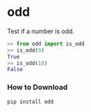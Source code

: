 # odd

Test if a number is odd.

```python
>> from odd import is_odd
>> is_odd(9)
True
>> is_odd(10)
False
```

### How to Download

```
pip install odd
```
